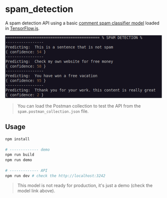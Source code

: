 # spam_detection

A spam detection API using a basic [comment spam classifier model](https://www.kaggle.com/models/tensorflow/spam-detection/tfJs/tfjs/1?tfhub-redirect=true) loaded in [TensorFlow.js](https://www.tensorflow.org/js).

<img src="https://raw.githubusercontent.com/trixky/spam_detection/main/.demo/screenshot.png">

> You can load the Postman collection to test the API from the `spam.postman_collection.json` file.

## Usage

```bash
npm install

# ------------- demo
npm run build
npm run demo

# ------------- API
npm run dev # check the http://localhost:3242
```

> This model is not ready for production, it's just a demo (check the model link above).
